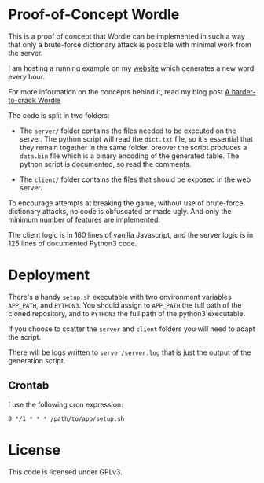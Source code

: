 # Proof-of-Concept Wordle

This is a proof of concept that Wordle can be implemented in such a way that only a brute-force
dictionary attack is possible with minimal work from the server.

I am hosting a running example on my [website](https://grgz.me/wordle) which
generates a new word every hour.

For more information on the concepts behind it, read my blog post
[A harder-to-crack Wordle](https://blog.grgz.me/posts/crack-wordle.html)

The code is split in two folders:

- The `server/` folder contains the files needed to be executed on the server.
The python script will read the `dict.txt` file, so it's essential that they remain together in the same folder.
oreover the script produces a `data.bin` file which is a binary encoding of the generated table.
The python script is documented, so read the comments.

- The `client/` folder contains the files that should be exposed in the web server.

To encourage attempts at breaking the game, without use of brute-force dictionary attacks, no code is obfuscated or made ugly.
And only the minimum number of features are implemented.

The client logic is in 160 lines of vanilla Javascript, and the server logic is in 125 lines of documented Python3 code.


# Deployment

There's a handy `setup.sh` executable with two environment variables `APP_PATH`, and `PYTHON3`.
You should assign to `APP_PATH` the full path of the cloned repository, and to `PYTHON3` the full path of the python3 executable.

If you choose to scatter the `server` and `client` folders you will need to adapt the script.

There will be logs written to `server/server.log` that is just the output of the generation script.


## Crontab

I use the following cron expression:

```
0 */1 * * * /path/to/app/setup.sh
```


# License

This code is licensed under GPLv3.
